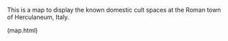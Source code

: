 This is a map to display the known domestic cult spaces at the Roman town of Herculaneum, Italy.

(map.html)
